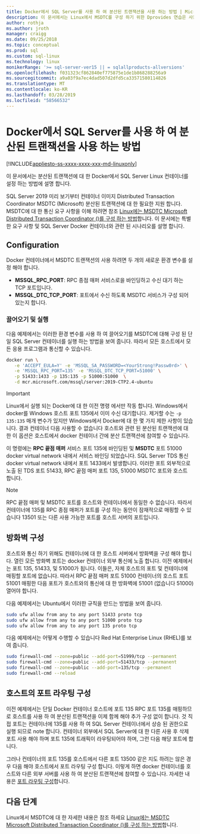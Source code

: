 ```yaml
---
title: Docker에서 SQL Server를 사용 하 여 분산된 트랜잭션을 사용 하는 방법 | Microsoft Docs
description: 이 문서에서는 Linux에서 MSDTC를 구성 하기 위한 Dprovides 연습은 사용 하는 방법을 설명 합니다.
author: rothja
ms.author: jroth
manager: craigg
ms.date: 09/25/2018
ms.topic: conceptual
ms.prod: sql
ms.custom: sql-linux
ms.technology: linux
monikerRange: '>= sql-server-ver15 || = sqlallproducts-allversions'
ms.openlocfilehash: f031323cf862840ef775875e1de1b868288256a9
ms.sourcegitcommit: a9a03f9a7ec4dad507d2dfd5ca33571580114826
ms.translationtype: MT
ms.contentlocale: ko-KR
ms.lasthandoff: 03/28/2019
ms.locfileid: "58566532"
---
```

# <a name="how-to-use-distributed-transactions-with-sql-server-on-docker"></a>Docker에서 SQL Server를 사용 하 여 분산된 트랜잭션을 사용 하는 방법

[!INCLUDE[appliesto-ss-xxxx-xxxx-xxx-md-linuxonly](../includes/appliesto-ss-xxxx-xxxx-xxx-md-linuxonly.md)]

이 문서에서는 분산된 트랜잭션에 대 한 Docker에서 SQL Server Linux 컨테이너를 설정 하는 방법에 설명 합니다.

SQL Server 2019 미리 보기부터 컨테이너 이미지 Distributed Transaction Coordinator MSDTC (Microsoft) 분산된 트랜잭션에 대 한 필요한 지원 합니다. MSDTC에 대 한 통신 요구 사항을 이해 하려면 참조 [Linux에는 MSDTC Microsoft Distributed Transaction Coordinator ()를 구성 하는 방법](sql-server-linux-configure-msdtc.md)합니다. 이 문서에는 특별 한 요구 사항 및 SQL Server Docker 컨테이너와 관련 된 시나리오를 설명 합니다.

## <a name="configuration"></a>Configuration

Docker 컨테이너에서 MSDTC 트랜잭션의 사용 하려면 두 개의 새로운 환경 변수를 설정 해야 합니다.

- **MSSQL_RPC_PORT**: RPC 종점 매퍼 서비스로을 바인딩하고 수신 대기 하는 TCP 포트입니다.  
- **MSSQL_DTC_TCP_PORT**: 포트에서 수신 하도록 MSDTC 서비스가 구성 되어 있는지 합니다.

### <a name="pull-and-run"></a>끌어오기 및 실행

다음 예제에서는 이러한 환경 변수를 사용 하 여 끌어오기를 MSDTC에 대해 구성 된 단일 SQL Server 컨테이너를 실행 하는 방법을 보여 줍니다. 따라서 모든 호스트에서 모든 응용 프로그램과 통신할 수 있습니다.

```bash
docker run \
   -e 'ACCEPT_EULA=Y' -e 'MSSQL_SA_PASSWORD=<YourStrong!Passw0rd>' \
   -e 'MSSQL_RPC_PORT=135' -e 'MSSQL_DTC_TCP_PORT=51000' \
   -p 51433:1433 -p 135:135 -p 51000:51000  \
   -d mcr.microsoft.com/mssql/server:2019-CTP2.4-ubuntu
```

> [!IMPORTANT]
> Linux에서 실행 되는 Docker에 대 한 이전 명령 에서만 작동 합니다. Windows에서 docker를 Windows 호스트 포트 135에서 이미 수신 대기합니다. 제거할 수는 `-p 135:135` 매개 변수가 있지만 Windows에서 Docker에 대 한 몇 가지 제한 사항이 있습니다. 결과 컨테이너 다음 사용할 수 없습니다 호스트와 관련 된 분산된 트랜잭션에 대 한 이 옵션은 호스트에서 docker 컨테이너 간에 분산 트랜잭션에 참여할 수 있습니다.

이 명령에는 **RPC 끝점 매퍼** 서비스 포트 135에 바인딩된 및 **MSDTC** 포트 51000 docker virtual network 내에서 서비스 바인딩 되었습니다. SQL Server TDS 통신 docker virtual network 내에서 포트 1433에서 발생합니다. 이러한 포트 외부적으로 노출 된 TDS 포트 51433, RPC 끝점 매퍼 포트 135, 51000 MSDTC 포트와 호스트 합니다.

> [!NOTE]
> RPC 끝점 매퍼 및 MSDTC 포트를 호스트와 컨테이너에서 동일한 수 없습니다. 따라서 컨테이너에 135를 RPC 종점 매퍼가 포트를 구성 하는 동안이 잠재적으로 매핑할 수 있습니다 13501 또는 다른 사용 가능한 포트를 호스트 서버의 포트입니다.

## <a name="configure-the-firewall"></a>방화벽 구성

호스트와 통신 하기 위해도 컨테이너에 대 한 호스트 서버에서 방화벽을 구성 해야 합니다. 열린 모든 방화벽 포트는 docker 컨테이너 외부 통신에 노출 합니다. 이전 예제에서는 포트 135, 51433, 및 51000가 됩니다. 이들은, 자체 호스트의 포트 및 컨테이너에 매핑할 포트에 없습니다. 따라서 RPC 끝점 매퍼 포트 51000 컨테이너의 호스트 포트 51001 매핑한 다음 포트가 호스트와의 통신에 대 한 방화벽에 51001 (없습니다 51000) 열어야 합니다.  

다음 예제에서는 Ubuntu에서 이러한 규칙을 만드는 방법을 보여 줍니다.

```bash
sudo ufw allow from any to any port 51433 proto tcp
sudo ufw allow from any to any port 51000 proto tcp
sudo ufw allow from any to any port 135 proto tcp
```

다음 예제에서는 어떻게 수행할 수 있습니다 Red Hat Enterprise Linux (RHEL)를 보여 줍니다.

```bash
sudo firewall-cmd --zone=public --add-port=51999/tcp --permanent
sudo firewall-cmd --zone=public --add-port=51433/tcp --permanent
sudo firewall-cmd --zone=public --add-port=135/tcp --permanent
sudo firewall-cmd --reload
```

## <a name="configure-port-routing-on-the-host"></a>호스트의 포트 라우팅 구성

이전 예제에서는 단일 Docker 컨테이너 호스트에 포트 135 RPC 포트 135를 매핑하므로 호스트를 사용 하 여 분산된 트랜잭션을 이제 함께 해야 추가 구성 없이 합니다. 것 직접 포트는 컨테이너에 135를 사용 하 여 SQL Server 컨테이너에서 상승 된 권한으로 실행 되므로 note 합니다. 컨테이너 외부에서 SQL Server에 대 한 다른 사용 후 삭제 포트 사용 해야 하며 포트 135에 트래픽이 라우팅되어야 하며, 그런 다음 해당 포트에 합니다.

그러나 컨테이너의 포트 135를 호스트에서 다른 포트 13500 같은 지도 하려는 않은 경우 다음 해야 호스트에서 포트 라우팅 구성 합니다. 이렇게 하면 docker 컨테이너를 호스트와 다른 외부 서버를 사용 하 여 분산된 트랜잭션에 참여할 수 있습니다. 자세한 내용은 [포트 라우팅 구성](sql-server-linux-configure-msdtc.md#configure-port-routing)합니다.

## <a name="next-steps"></a>다음 단계

Linux에서 MSDTC에 대 한 자세한 내용은 참조 하세요 [Linux에는 MSDTC Microsoft Distributed Transaction Coordinator ()를 구성 하는 방법](sql-server-linux-configure-msdtc.md)합니다.
